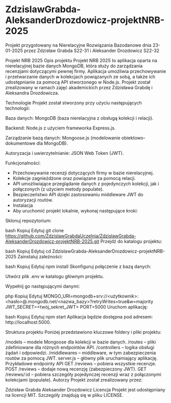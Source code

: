 # ZdzislawGrabda-AleksanderDrozdowicz-projektNRB-2025
Projekt przygotowany na Nierelacyjne Rozwiązania Bazodanowe dnia 23-01-2025 przez Zdzisław Grabda S22-31 i Aleksander Drozdowicz S22-32

Projekt NRB 2025
Opis projektu
Projekt NRB 2025 to aplikacja oparta na nierelacyjnej bazie danych MongoDB, która służy do zarządzania recenzjami dotyczącymi pewnej firmy. Aplikacja umożliwia przechowywanie i przetwarzanie danych w kolekcjach powiązanych ze sobą, a także ich udostępnianie za pomocą API stworzonego w Node.js. Projekt został zrealizowany w ramach zajęć akademickich przez Zdzisława Grabdę i Aleksandra Drozdowicza.

Technologie
Projekt został stworzony przy użyciu następujących technologii:

Baza danych: MongoDB (baza nierelacyjna z obsługą kolekcji i relacji).

Backend: Node.js z użyciem frameworka Express.js.

Zarządzanie bazą danych: Mongoose.js (modelowanie obiektowo-dokumentowe dla MongoDB).

Autoryzacja i uwierzytelnianie: JSON Web Token (JWT).

Funkcjonalności:

- Przechowywanie recenzji dotyczących firmy w bazie nierelacyjnej.
- Kolekcje zagnieżdżone oraz powiązane za pomocą relacji.
- API umożliwiające przeglądanie danych z pojedynczych kolekcji, jak i połączonych (z użyciem metody populate).
- Bezpieczeństwo API dzięki zastosowaniu middleware JWT do autoryzacji routów.
- Instalacja
- Aby uruchomić projekt lokalnie, wykonaj następujące kroki:

Sklonuj repozytorium:

bash
Kopiuj
Edytuj
git clone https://github.com/ZdzislawGrabdaUczelnia/ZdzislawGrabda-AleksanderDrozdowicz-projektNRB-2025.git
Przejdź do katalogu projektu:

bash
Kopiuj
Edytuj
cd ZdzislawGrabda-AleksanderDrozdowicz-projektNRB-2025
Zainstaluj zależności:

bash
Kopiuj
Edytuj
npm install
Skonfiguruj połączenie z bazą danych:

Utwórz plik .env w katalogu głównym projektu.

Wypełnij go następującymi danymi:

php
Kopiuj
Edytuj
MONGO_URI=mongodb+srv://<użytkownik>:<hasło>@<klaster>.mongodb.net/<nazwa_bazy>?retryWrites=true&w=majority
JWT_SECRET=<twój_sekret_JWT>
PORT=5000
Uruchom aplikację:

bash
Kopiuj
Edytuj
npm start
Aplikacja będzie dostępna pod adresem: http://localhost:5000.

Struktura projektu
Poniżej przedstawiono kluczowe foldery i pliki projektu:

/models – modele Mongoose dla kolekcji w bazie danych.
/routes – pliki zdefiniowane dla różnych endpointów API.
/controllers – logika obsługi żądań i odpowiedzi.
/middlewares – middleware, w tym zabezpieczenia routów za pomocą JWT.
server.js – główny plik uruchamiający aplikację.
Przykładowe endpointy API
GET /reviews – pobiera wszystkie recenzje.
POST /reviews – dodaje nową recenzję (zabezpieczony JWT).
GET /reviews/:id – pobiera szczegóły pojedynczej recenzji wraz z połączonymi kolekcjami (populate).
Autorzy
Projekt został zrealizowany przez:

Zdzisław Grabda
Aleksander Drozdowicz
Licencja
Projekt jest udostępniany na licencji MIT. Szczegóły znajdują się w pliku LICENSE.
